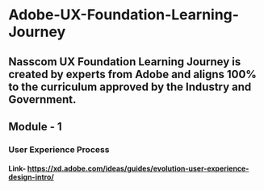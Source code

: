 # Adobe-UX-Foundation-Learning-Journey
## Nasscom UX Foundation Learning Journey is created by experts from Adobe and aligns 100% to the curriculum approved by the Industry and Government.

## Module - 1
### User Experience Process

#### Link- https://xd.adobe.com/ideas/guides/evolution-user-experience-design-intro/
